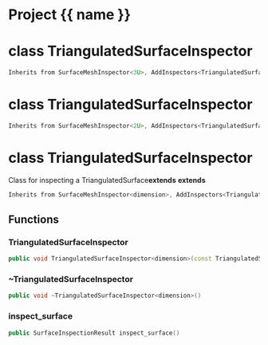 <script setup>
import {useRoute} from 'vitepress'
const {path} = useRoute()
const tokens = path.split('/')
const words = tokens[2].split('-');
for (let i = 0; i < words.length; i++) {
    words[i] = words[i].charAt(0).toUpperCase() + words[i].slice(1);
    words[i] = words[i].replace('geode', 'Geode')
}
const name = words.join('-');
</script>
# Project {{ name }}

# class TriangulatedSurfaceInspector


```cpp
Inherits from SurfaceMeshInspector<3U>, AddInspectors<TriangulatedSurface<3U>, TriangulatedSurfaceIntersections<3U> >
```



# class TriangulatedSurfaceInspector


```cpp
Inherits from SurfaceMeshInspector<2U>, AddInspectors<TriangulatedSurface<2U>, TriangulatedSurfaceIntersections<2U> >
```



# class TriangulatedSurfaceInspector


 Class for inspecting a TriangulatedSurface**extends** **extends** 



```cpp
Inherits from SurfaceMeshInspector<dimension>, AddInspectors<TriangulatedSurface<dimension>, TriangulatedSurfaceIntersections<dimension> >
```



## Functions

### TriangulatedSurfaceInspector

```cpp
public void TriangulatedSurfaceInspector<dimension>(const TriangulatedSurface<dimension> & mesh)
```


### ~TriangulatedSurfaceInspector

```cpp
public void ~TriangulatedSurfaceInspector<dimension>()
```


### inspect_surface

```cpp
public SurfaceInspectionResult inspect_surface()
```




